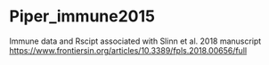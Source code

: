 # Piper_immune2015
Immune data and Rscipt associated with Slinn et al. 2018 manuscript
https://www.frontiersin.org/articles/10.3389/fpls.2018.00656/full
